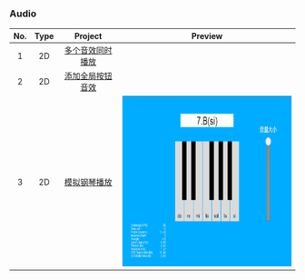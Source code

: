 ### Audio
| No. | Type | Project | Preview |
| :---: |:---: |:---: |:---: |
| 1 | 2D | [多个音效同时播放](https://github.com/yeshao2069/CocosCreatorHowToUse/tree/v3.6.x/proj/Audio/Creator3.6.0_PlayOneShot) |   |
| 2 | 2D | [添加全局按钮音效](https://github.com/yeshao2069/CocosCreatorHowToUse/tree/v3.6.x/proj/Audio/Creator3.6.0_AddGlobalButtonSound) |   |
| 3 | 2D | [模拟钢琴播放](https://github.com/yeshao2069/CocosCreatorHowToUse/tree/v3.6.x/proj/Audio/Creator3.6.0_PianoPlay) |  <div align=center><img src="../../image/202203/2022030211.png" width="400" height="300" /></div> |